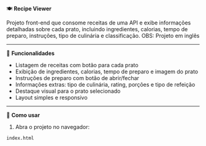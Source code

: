🍽️ **Recipe Viewer**

Projeto front-end que consome receitas de uma API e exibe informações detalhadas sobre cada prato, incluindo ingredientes, calorias, tempo de preparo, instruções, tipo de culinária e classificação. 
OBS: Projeto em inglês 

---

🚀 **Funcionalidades**

- Listagem de receitas com botão para cada prato
- Exibição de ingredientes, calorias, tempo de preparo e imagem do prato
- Instruções de preparo com botão de abrir/fechar
- Informações extras: tipo de culinária, rating, porções e tipo de refeição
- Destaque visual para o prato selecionado
- Layout simples e responsivo

---

📂 **Como usar**

1. Abra o projeto no navegador:
```bash
index.html


